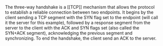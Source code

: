 The three-way handshake is a [[TCP]] mechanism that allows the protocol to establish a reliable connection between two endpoints. It begins by the client sending a TCP segment with the SYN flag set to the endpoint (will call it the server for this example), followed by a response segment from the server to the client with the ACK and SYN flags set (also called the SYN+ACK segment), acknowledging the previous segment and synchronizing. To end the handshake, the client send an ACK to the server.